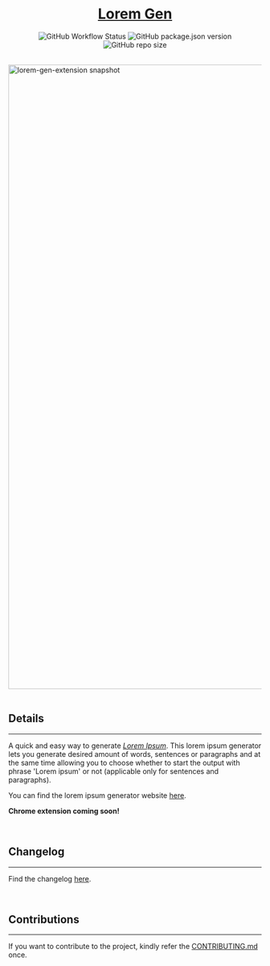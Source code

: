 <h1 align='center'>
 <a href='https://demondaddy22.github.io/Lorem-Gen/'>Lorem Gen</a>
</h1>

<p align='center'>
    <img alt="GitHub Workflow Status" src="https://img.shields.io/github/workflow/status/DemonDaddy22/Lorem-Gen/Deploy%20Lorem%20Gen?color=%23F9906F&style=for-the-badge">
    <img alt="GitHub package.json version" src="https://img.shields.io/github/package-json/v/DemonDaddy22/Lorem-Gen-Extension?color=%23338DAE&style=for-the-badge">
    <img alt="GitHub repo size" src="https://img.shields.io/github/repo-size/DemonDaddy22/Lorem-Gen-Extension?color=%2350C87C&style=for-the-badge">
</p>

<br />

<img width="1242" alt="lorem-gen-extension snapshot" src="https://user-images.githubusercontent.com/39908472/119181732-a23e1780-ba8f-11eb-8009-bf1a77c4b92c.png">

<br />
<br />

## Details
---

A quick and easy way to generate [*Lorem Ipsum*](https://en.wikipedia.org/wiki/Lorem_ipsum). This lorem ipsum generator lets you generate desired amount of words, sentences or paragraphs and at the same time allowing you to choose whether to start the output with phrase 'Lorem ipsum' or not (applicable only for sentences and paragraphs).

You can find the lorem ipsum generator website [here](https://demondaddy22.github.io/Lorem-Gen/).

**Chrome extension coming soon!**

<br />

## Changelog
---

Find the changelog [here](docs/CHANGELOG.md).

<br />

## Contributions
---

If you want to contribute to the project, kindly refer the [CONTRIBUTING.md](docs/CONTRIBUTING.md) once.
